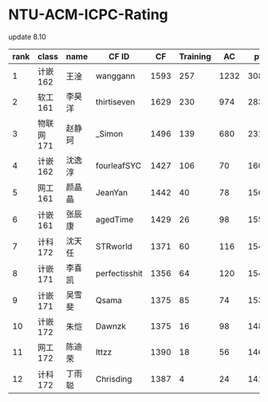 # NTU-ACM-ICPC-Rating

update 8.10

| rank | class     | name   | CF ID         | CF   | Training | AC   | pt   | Team |
| ---- | --------- | ------ | ------------- | ---- | -------- | ---- | ---- | ---- |
| 1    | 计嵌162   | 王淦   | wanggann      | 1593 | 257      | 1232 | 3082 | 1    |
| 2    | 软工161   | 李昊洋 | thirtiseven   | 1629 | 230      | 974  | 2833 | 1    |
| 3    | 物联网171 | 赵静珂 | _Simon        | 1496 | 139      | 680  | 2315 | 1    |
| 4    | 计嵌162   | 沈逸淳 | fourleafSYC   | 1427 | 106      | 70   | 1603 | 2    |
| 5    | 网工161   | 颜晶晶 | JeanYan       | 1442 | 40       | 78   | 1560 | 2    |
| 6    | 计嵌161   | 张辰康 | agedTime      | 1429 | 26       | 98   | 1553 | 2    |
| 7    | 计科172   | 沈天任 | STRworld      | 1371 | 60       | 116  | 1547 | 3    |
| 8    | 计嵌171   | 李喜凯 | perfectisshit | 1356 | 64       | 120  | 1540 | 3    |
| 9    | 计嵌171   | 吴雪斐 | Qsama         | 1375 | 85       | 74   | 1534 | 3    |
| 10   | 计嵌172   | 朱恺   | Dawnzk        | 1375 | 16       | 98   | 1489 | 4    |
| 11   | 网工172   | 陈迪荣 | lttzz         | 1390 | 18       | 56   | 1464 | 4    |
| 12   | 计科172   | 丁雨聪 | Chrisding     | 1387 | 4        | 24   | 1415 | 4    |






